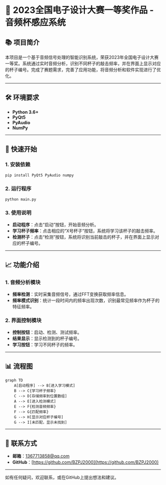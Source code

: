 # 🎯 2023全国电子设计大赛一等奖作品 - 音频杯感应系统

## 📚 项目简介
本项目是一个基于音频信号处理的智能识别系统，荣获2023年全国电子设计大赛一等奖。系统通过实时音频分析，识别不同杯子的敲击频率，并在界面上显示对应的杯子编号。完成了赛题需求，完善了应用功能，将音频分析和软件实现进行了优化。

---

## 🛠 环境要求
- **Python 3.6+**
- **PyQt5**
- **PyAudio**
- **NumPy**

---

## 🚀 快速开始

### 1. 安装依赖
```bash
pip install PyQt5 PyAudio numpy
```

### 2. 运行程序
```bash
python main.py
```

### 3. 使用说明
- **启动程序**：点击“启动”按钮，开始音频分析。
- **学习杯子频率**：点击相应的“X号杯子”按钮，系统将学习该杯子的敲击频率。
- **检测杯子**：点击“检测”按钮，系统将识别当前敲击的杯子，并在界面上显示对应的杯子编号。

---

## 📈 功能介绍

### 1. **音频分析模块**
- **频率检测**：实时采集音频信号，通过FFT变换获取频率信息。
- **频率模式识别**：统计一段时间内的频率出现次数，识别最常见频率作为杯子的特征频率。

### 2. **界面控制模块**
- **控制按钮**：启动、检测、测试频率。
- **结果显示**：显示检测到的杯子编号。
- **学习按钮**：学习不同杯子的频率。

---

## 📊 流程图
```mermaid
graph TD
    A[启动程序] --> B[进入学习模式]
    B --> C{学习杯子频率}
    C --> D[存储频率到位置数组]
    A --> E[进入检测模式]
    E --> F{检测音频频率}
    F --> G{匹配频率}
    G --> H[显示对应杯子编号]
    G --> I[未匹配，显示未找到]
```

---

## 📧 联系方式
- **邮箱**：1367713858@qq.com
- **GitHub**：[https://github.com/BZPJ2000](https://github.com/BZPJ2000)

---

如有任何疑问，欢迎联系，或在GitHub上提出想法和建议。
